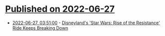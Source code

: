 # [Published on 2022-06-27](index.md)

* [2022-06-27, 03:51:00](https://entertainment.slashdot.org/story/22/06/27/0044224/disneylands-star-wars-rise-of-the-resistance-ride-keeps-breaking-down?utm_source=rss1.0mainlinkanon&utm_medium=feed) - [Disneyland's 'Star Wars: Rise of the Resistance' Ride Keeps Breaking Down](https://entertainment.slashdot.org/story/22/06/27/0044224/disneylands-star-wars-rise-of-the-resistance-ride-keeps-breaking-down?utm_source=rss1.0mainlinkanon&utm_medium=feed)
